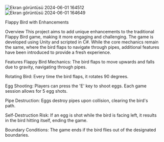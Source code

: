 ![Ekran görüntüsü 2024-06-01 164512](https://github.com/OzkanCelikkilic/Flappy-Bird/assets/134146392/5e49de78-38d1-45e2-99af-1b5a6ca61198)
![Ekran görüntüsü 2024-06-01 164649](https://github.com/OzkanCelikkilic/Flappy-Bird/assets/134146392/b75179d5-8538-4ce8-919c-15fd67ca6e77)

Flappy Bird with Enhancements

Overview
This project aims to add unique enhancements to the traditional Flappy Bird game, making it more engaging and challenging. The game is developed using Unity and scripted in C#. While the core mechanics remain the same, where the bird flaps to navigate through pipes, additional features have been introduced to provide a fresh experience.

Features
Flappy Bird Mechanics: The bird flaps to move upwards and falls due to gravity, navigating through pipes.

Rotating Bird: Every time the bird flaps, it rotates 90 degrees.

Egg Shooting: Players can press the 'E' key to shoot eggs. Each game session allows for 5 egg shots.

Pipe Destruction: Eggs destroy pipes upon collision, clearing the bird's path.

Self-Destruction Risk: If an egg is shot while the bird is facing left, it results in the bird hitting itself, ending the game.

Boundary Conditions: The game ends if the bird flies out of the designated boundaries.
